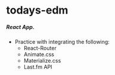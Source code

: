 # todays-edm
##### React App.

* Practice with integrating the following:
  * React-Router
  * Animate.css
  * Materialize.css
  * Last.fm API

